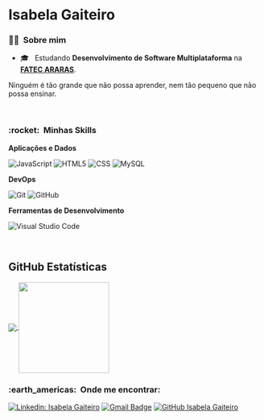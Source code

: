 # Isabela Gaiteiro

<h3> 👩‍🎓 &nbsp;Sobre mim </h3>

- 🎓 &nbsp; Estudando **Desenvolvimento de Software Multiplataforma** na <a href="https://fatecararas.cps.sp.gov.br/">**FATEC ARARAS**</a>.

Ninguém é tão grande que não possa aprender, nem tão pequeno que não possa ensinar.

</br>

<h3> :rocket: &nbsp;Minhas Skills </h3>

**Aplicações e Dados**

![JavaScript](https://img.shields.io/badge/-JavaScript-333333?style=flat&logo=javascript)
![HTML5](https://img.shields.io/badge/-HTML5-333333?style=flat&logo=HTML5)
![CSS](https://img.shields.io/badge/-CSS-333333?style=flat&logo=CSS3&logoColor=1572B6)
![MySQL](https://img.shields.io/badge/-MySQL-333333?style=flat&logo=mysql)

**DevOps**

![Git](https://img.shields.io/badge/-Git-333333?style=flat&logo=git)
![GitHub](https://img.shields.io/badge/-GitHub-333333?style=flat&logo=github)

**Ferramentas de Desenvolvimento**

![Visual Studio Code](https://img.shields.io/badge/-Visual%20Studio%20Code-333333?style=flat&logo=visual-studio-code&logoColor=007ACC)

<br/>

## **GitHub Estatísticas**

<a href="https://github.com/Isagaiteiro">
  <img align="center" src="https://github-readme-stats.vercel.app/api/top-langs/?username=Isagaiteiro&theme=dracula&layout=compact&langs_count=10" />
</a>

<a href="https://github.com/Isagaiteiro">
  <img height="180em" align="center" src="https://github-readme-stats.vercel.app/api?username=Isagaiteiro&theme=dracula&show_icons=true&include_all_commits=true&count_private=true" />
</a>

<br/>

<h3> :earth_americas: &nbsp;Onde me encontrar: </h3>

[![Linkedin: Isabela Gaiteiro](https://img.shields.io/badge/-Isagaiteiro-blue?style=flat-square&logo=Linkedin&logoColor=white&link=https://www.linkedin.com/in/isabela-gaiteiro-5576ba17b/)](https://www.linkedin.com/in/isabela-gaiteiro-5576ba17b/)
[![Gmail Badge](https://img.shields.io/badge/-isagaiteiro@gmail.com-006bed?style=flat-square&logo=Gmail&logoColor=white&link=mailto:SEU-EMAIL)](mailto:isagaiteiro@gmail.com)
[![GitHub Isabela Gaiteiro](https://img.shields.io/github/followers/Isagaiteiro?label=follow&style=social)](https://github.com/Isagaiteiro)

